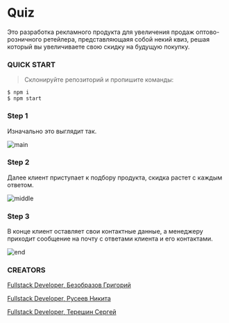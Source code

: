 # Quiz

Это разработка рекламного продукта для увеличения продаж оптово-розничного ретейлера, представляющаяя собой некий квиз, решая который вы увеличиваете свою скидку на будущую покупку.

### QUICK START

> Склонируйте репозиторий и пропишите команды:


```shell
$ npm i
$ npm start
```

### Step 1

Изначально это выглядит так.

![main](https://github.com/bezzskilla/Quiz/raw/master/readme-assets/main.png)

### Step 2

Далее клиент приступает к подбору продукта, скидка растет с каждым ответом.

![middle](https://github.com/bezzskilla/Quiz/raw/master/readme-assets/middle.png)

### Step 3

В конце клиент оставляет свои контактные данные, а менеджеру приходит сообщение на почту с ответами клиента и его контактами.

![end](https://github.com/bezzskilla/Quiz/raw/master/readme-assets/end.png)


### CREATORS

[Fullstack Developer, Безобразов Григорий](https://github.com/bezzskilla)

[Fullstack Developer, Русеев Никита](https://github.com/nruseev)

[Fullstack Developer, Терешин Сергей](https://github.com/Firajest)
